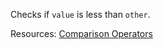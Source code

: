 Checks if <code>value</code> is less than <code>other</code>.

Resources: [Comparison Operators](https://developer.mozilla.org/docs/Web/JavaScript/Reference/Operators/Comparison_Operators)

